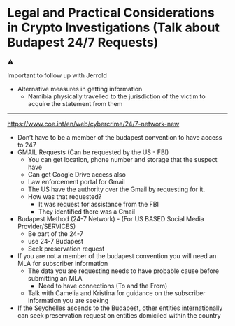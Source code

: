 # Legal and Practical Considerations in Crypto Investigations (Talk about Budapest 24/7 Requests)

<aside>
⚠️

Important to follow up with Jerrold

</aside>

- Alternative measures in getting information
    - Namibia physically travelled to the jurisdiction of the victim to acquire the statement from them

---

https://www.coe.int/en/web/cybercrime/24/7-network-new

- Don’t have to be a member of the budapest convention to have access to 247
- GMAIL Requests (Can be requested by the US - FBI)
    - You can get location, phone number and storage that the suspect have
    - Can get Google Drive access also
    - Law enforcement portal for Gmail
    - The US have the authority over the Gmail by requesting for it.
    - How was that requested?
        - It was request for assistance from the FBI
        - They identified there was a Gmail
- Budapest Method (24-7 Network) - (For US BASED Social Media Provider/SERVICES)
    - Be part of the 24-7
    - use 24-7 Budapest
    - Seek preservation request
- If you are not a member of the budapest convention you will need an MLA for subscriber information
    - The data you are requesting needs to have probable cause before submitting an MLA
        - Need to have connections (To and the From)
    - Talk with Camelia and Kristina for guidance on the subscriber information you are seeking
- If the Seychelles ascends to the Budapest, other entities internationally can seek preservation request on entities domiciled within the country
